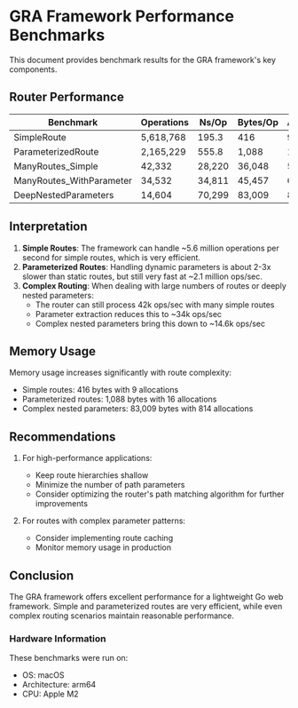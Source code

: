 # GRA Framework Performance Benchmarks

This document provides benchmark results for the GRA framework's key components.

## Router Performance

| Benchmark | Operations | Ns/Op | Bytes/Op | Allocs/Op |
|-----------|-----------|-------|----------|-----------|
| SimpleRoute | 5,618,768 | 195.3 | 416 | 9 |
| ParameterizedRoute | 2,165,229 | 555.8 | 1,088 | 16 |
| ManyRoutes_Simple | 42,332 | 28,220 | 36,048 | 531 |
| ManyRoutes_WithParameter | 34,532 | 34,811 | 45,457 | 648 |
| DeepNestedParameters | 14,604 | 70,299 | 83,009 | 814 |

## Interpretation

1. **Simple Routes**: The framework can handle ~5.6 million operations per second for simple routes, which is very efficient.
2. **Parameterized Routes**: Handling dynamic parameters is about 2-3x slower than static routes, but still very fast at ~2.1 million ops/sec.
3. **Complex Routing**: When dealing with large numbers of routes or deeply nested parameters:
   - The router can still process 42k ops/sec with many simple routes
   - Parameter extraction reduces this to ~34k ops/sec
   - Complex nested parameters bring this down to ~14.6k ops/sec

## Memory Usage

Memory usage increases significantly with route complexity:
- Simple routes: 416 bytes with 9 allocations
- Parameterized routes: 1,088 bytes with 16 allocations
- Complex nested parameters: 83,009 bytes with 814 allocations

## Recommendations

1. For high-performance applications:
   - Keep route hierarchies shallow
   - Minimize the number of path parameters
   - Consider optimizing the router's path matching algorithm for further improvements

2. For routes with complex parameter patterns:
   - Consider implementing route caching
   - Monitor memory usage in production

## Conclusion

The GRA framework offers excellent performance for a lightweight Go web framework. Simple and parameterized routes are very efficient, while even complex routing scenarios maintain reasonable performance.

### Hardware Information

These benchmarks were run on:
- OS: macOS
- Architecture: arm64
- CPU: Apple M2
